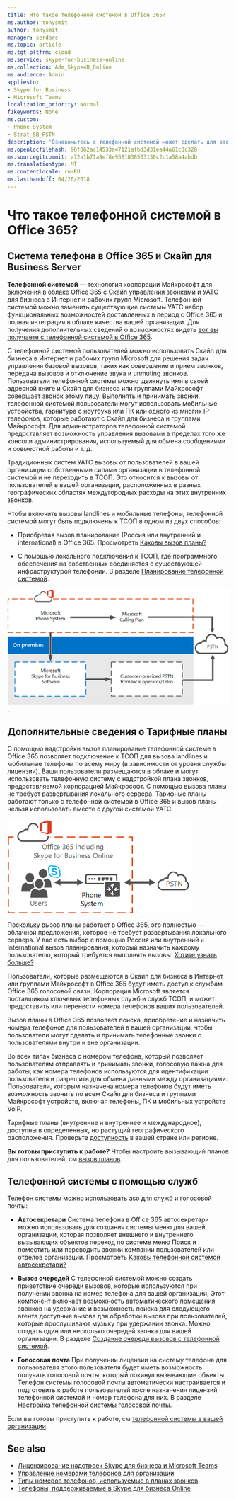 ```yaml
---
title: Что такое телефонной системой в Office 365?
ms.author: tonysmit
author: tonysmit
manager: serdars
ms.topic: article
ms.tgt.pltfrm: cloud
ms.service: skype-for-business-online
ms.collection: Adm_Skype4B_Online
ms.audience: Admin
appliesto:
- Skype for Business
- Microsoft Teams
localization_priority: Normal
f1keywords: None
ms.custom:
- Phone System
- Strat_SB_PSTN
description: 'Ознакомьтесь с телефонной системой может сделать для вас. '
ms.openlocfilehash: 96f062ac14533a47121afbd3d31ea44a61c3c328
ms.sourcegitcommit: a72a1b71a8ef8e9581038503130c2c1a58a4abdb
ms.translationtype: MT
ms.contentlocale: ru-RU
ms.lasthandoff: 04/20/2018
---
```

# <a name="what-is-phone-system-in-office-365"></a>Что такое телефонной системой в Office 365?

## <a name="phone-system-in-office-365-and-skype-for-business-server"></a>Система телефона в Office 365 и Скайп для Business Server

**Телефонной системой** — технология корпорации Майкрософт для включения в облаке Office 365 с Скайп управления звонками и УАТС для бизнеса в Интернет и рабочих групп Microsoft. Телефонной системой можно заменить существующие системы УАТС набор функциональных возможностей доставленных в период с Office 365 и полная интеграция в облаке качества вашей организации. Для получения дополнительных сведений о возможностях видеть [вот вы получаете с телефонной системой в Office 365](here-s-what-you-get-with-phone-system.md).
  
С телефонной системой пользователей можно использовать Скайп для бизнеса в Интернет и рабочих групп Microsoft для решения задач управления базовой вызовов, таких как совершение и прием звонков, передача вызовов и отключение звука и unmuting звонков. Пользователи телефонной системы можно щелкнуть имя в своей адресной книге и Скайп для бизнеса или группами Майкрософт совершает звонок этому лицу. Выполнять и принимать звонки, телефонной системой пользователи могут использовать мобильные устройства, гарнитура с ноутбука или ПК или одного из многих IP-телефонов, которые работают с Скайп для бизнеса и группами Майкрософт. Для администраторов телефонной системой предоставляет возможность управления вызовами в пределах того же консоли администрирования, используемый для обмена сообщениями и совместной работы и т. д.
  
Традиционных систем УАТС вызовы от пользователей в вашей организации собственными силами организации в телефонной системой и не переходить в ТСОП. Это относится к вызовы от пользователей в вашей организации, расположенных в разных географических областях междугородных расходы на этих внутренних звонков.
  
Чтобы включить вызовы landlines и мобильные телефоны, телефонной системой могут быть подключены к ТСОП в одном из двух способов:
  
- Приобретая вызов планирование (Россия или внутренний и international) в Office 365. Просмотреть [Каковы вызов планы?](../what-are-calling-plans-in-office-365/what-are-calling-plans-in-office-365.md)
    
- С помощью локального подключения к ТСОП, где программного обеспечения на собственных соединяется с существующей инфраструктурой телефонии. В разделе [Планирование телефонной системой](../../SfbServer/skype-for-business-hybrid-solutions/plan-your-phone-system-cloud-pbx-solution/plan-your-phone-system-cloud-pbx-solution.md).

![Описывает предложения облачной УАТС](../../SfbServer/media/29fd12ab-e86f-422d-b4d6-0b75824211bc.png).

## <a name="more-about-calling-plans"></a>Дополнительные сведения о Тарифные планы

С помощью надстройки вызов планирование телефонной системе в Office 365 позволяет подключение к ТСОП для вызова landlines и мобильные телефоны по всему миру (в зависимости от уровня службы лицензии). Ваши пользователи размещаются в облаке и могут использовать телефонную систему с надстройкой плана звонков, предоставляемой корпорацией Майкрософт. С помощью вызова планы не требует развертывания локального сервера. Тарифные планы работают только с телефонной системой в Office 365 и вызов планы нельзя использовать вместе с другой системой УАТС.

![Топологическая схема облачной УАТС с вызовами по ТСОП – системы голосовой связи, полностью реализованной в облачной среде.](../../SfbServer/media/3e847ec3-f441-4833-8616-c5ebab094e3e.png)

Поскольку вызов планы работает в Office 365, это полностью---облачной предложения, которое не требует развертывания локального сервера. У вас есть выбор с помощью Россия или внутренний и International вызов планирования, который назначить каждому пользователю, который требуется выполнять вызовы. [Хотите узнать больше?](../what-are-calling-plans-in-office-365/what-are-calling-plans-in-office-365.md)
  
Пользователи, которые размещаются в Скайп для бизнеса в Интернет или группами Майкрософт в Office 365 будут иметь доступ к службам Office 365 голосовой связи. Корпорация Microsoft является поставщиком ключевых телефонных служб и служб ТСОП, и может предоставить или перенести номера телефонов ваших пользователей. 
  
Вызов планы в Office 365 позволяет поиска, приобретение и назначить номера телефонов для пользователей в вашей организации, чтобы пользователи могут сделать и принимать телефонные звонки с пользователями внутри и вне организации.
  
Во всех типах бизнеса с номером телефона, который позволяет пользователям отправлять и принимать звонки, голосовую важна для работы, как номера телефонов используются для идентификации пользователя и разрешить для обмена данными между организациями. Пользователи, которым назначена номера телефонов будут иметь возможность звонить по всем Скайп для бизнеса и группами Майкрософт устройств, включая телефоны, ПК и мобильных устройств VoIP. 

Тарифные планы (внутренние и внутреннее и международное), доступны в определенных, но растущий географического расположения. Проверьте [доступность](../country-and-region-availability-for-audio-conferencing-and-calling-plans/country-and-region-availability-for-audio-conferencing-and-calling-plans.md) в вашей стране или регионе. 

**Вы готовы приступить к работе?**  Чтобы настроить вызывающий планов для пользователей, см [вызов планов](../what-are-calling-plans-in-office-365/set-up-calling-plans.md).  

## <a name="phone-system-with-services"></a>Телефонной системы с помощью служб
 Телефон системы можно использовать aso для служб и голосовой почты:
- **Автосекретари**  Система телефона в Office 365 автосекретари можно использовать для создания системы меню для вашей организации, которая позволяет внешнего и внутреннего вызывающих объектов переход по системе меню Поиск и поместить или переводить звонки компании пользователей или отделов организации. Просмотреть [Каковы телефонной системой автосекретари?](what-are-phone-system-auto-attendants.md)

- **Вызов очередей**  С телефонной системой можно создать приветствие очереди вызовов, которые используются при получении звонка на номер телефона для вашей организации; Этот компонент включает возможность автоматического помещения звонков на удержание и возможность поиска для следующего агента доступные вызова для обработки вызова при пользователей, которые прослушивают музыку при удержании звонка. Можно создать один или несколько очередей звонка для вашей организации. В разделе [Создание очереди вызовов с телефонной системой](create-a-phone-system-call-queue.md).

- **Голосовая почта** При получении лицензии на систему телефона для пользователя этого пользователя будет иметь возможность получать голосовой почты, который покинул вызывающие объекты. Телефон системы голосовой почты автоматически настраивается и подготовить к работе пользователей после назначения лицензий телефонной системой и номер телефона для них. В разделе [Настройка телефонной системы голосовой почты](phone-system-voicemail/set-up-phone-system-voicemail.md).

Если вы готовы приступить к работе, см [телефонной системы в вашей организации](setting-up-your-phone-system.md).

## <a name="related-topics"></a>See also
- [Лицензирование надстроек Skype для бизнеса и Microsoft Teams](../skype-for-business-and-microsoft-teams-add-on-licensing/skype-for-business-and-microsoft-teams-add-on-licensing.md)
- [Управление номерами телефонов для организации](../what-are-calling-plans-in-office-365/manage-phone-numbers-for-your-organization/manage-phone-numbers-for-your-organization.md)
- [Типы номеров телефонов, используемые в планах звонков](../what-are-calling-plans-in-office-365/different-kinds-of-phone-numbers-used-for-calling-plans.md)
- [Телефоны, поддерживаемые в Skype для бизнеса Online](getting-phones-for-skype-for-business-online/getting-phones-for-skype-for-business-online.md)

